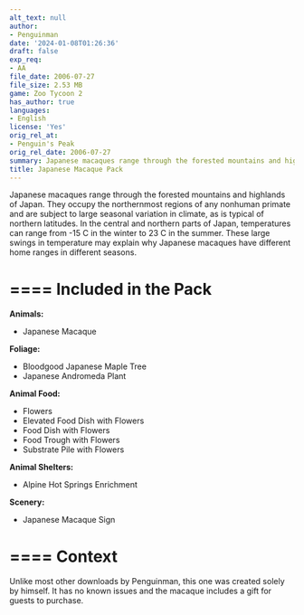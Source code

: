 ```yaml
---
alt_text: null
author:
- Penguinman
date: '2024-01-08T01:26:36'
draft: false
exp_req:
- AA
file_date: 2006-07-27
file_size: 2.53 MB
game: Zoo Tycoon 2
has_author: true
languages:
- English
license: 'Yes'
orig_rel_at:
- Penguin's Peak
orig_rel_date: 2006-07-27
summary: Japanese macaques range through the forested mountains and highlands of Japan.
title: Japanese Macaque Pack
---
```

Japanese macaques range through the forested mountains and highlands of Japan. They occupy the northernmost regions of any nonhuman primate and are subject to large seasonal variation in climate, as is typical of northern latitudes. In the central and northern parts of Japan, temperatures can range from -15 C in the winter to 23 C in the summer. These large swings in temperature may explain why Japanese macaques have different home ranges in different seasons.

====
Included in the Pack
====

**Animals:**
- Japanese Macaque

**Foliage:**
- Bloodgood Japanese Maple Tree
- Japanese Andromeda Plant

**Animal Food:**
- Flowers
- Elevated Food Dish with Flowers
- Food Dish with Flowers
- Food Trough with Flowers
- Substrate Pile with Flowers

**Animal Shelters:**
- Alpine Hot Springs Enrichment

**Scenery:**
- Japanese Macaque Sign

====
Context
====

Unlike most other downloads by Penguinman, this one was created solely by himself. It has no known issues and the macaque includes a gift for guests to purchase.
